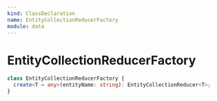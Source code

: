 ```yaml
---
kind: ClassDeclaration
name: EntityCollectionReducerFactory
module: data
---
```


# EntityCollectionReducerFactory

```ts
class EntityCollectionReducerFactory {
  create<T = any>(entityName: string): EntityCollectionReducer<T>;
}
```
